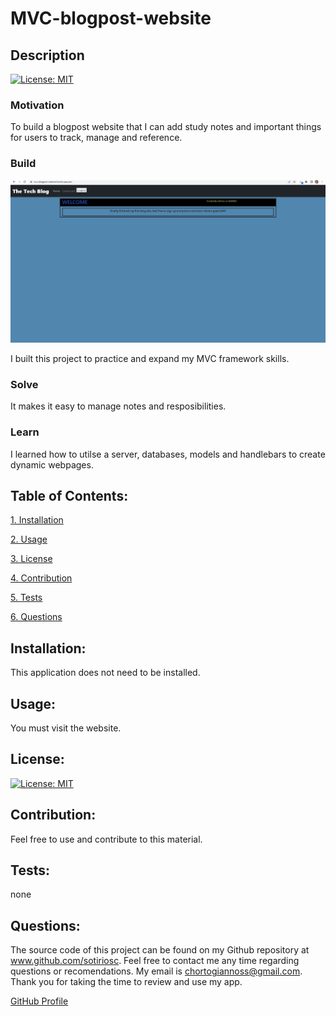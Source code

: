 # MVC-blogpost-website

## Description

[![License: MIT](https://img.shields.io/badge/License-MIT-yellow.svg)](https://opensource.org/licenses/MIT)

### Motivation

To build a blogpost website that I can add study notes and important things for users to track, manage and reference.

### Build

![An example blog:](assets/images/techblogphoto.png)

I built this project to practice and expand my MVC framework skills.

### Solve

It makes it easy to manage notes and resposibilities.

### Learn

I learned how to utilse a server, databases, models and handlebars to create dynamic webpages.

## Table of Contents:

[1. Installation](#Installation)

[2. Usage](#Usage)

[3. License](#License)

[4. Contribution](#Contribution)

[5. Tests](#Tests)

[6. Questions](#Questions)
        
## Installation:

This application does not need to be installed.

## Usage:

You must visit the website.

## License:


[![License: MIT](https://img.shields.io/badge/License-MIT-yellow.svg)](https://opensource.org/licenses/MIT)

## Contribution:

Feel free to use and contribute to this material.

## Tests:

none

## Questions:

The source code of this project can be found on my Github repository at www.github.com/sotiriosc. Feel free to contact 
me any time regarding questions or recomendations. My email is chortogiannoss@gmail.com. Thank you for taking the time to review and use my app. 

[GitHub Profile](https://github.com/sotiriosc/MVC-blogpost-website)